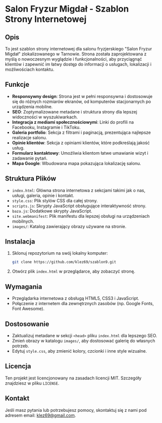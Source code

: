 # Salon Fryzur Migdał - Szablon Strony Internetowej

## Opis

To jest szablon strony internetowej dla salonu fryzjerskiego "Salon Fryzur Migdał" zlokalizowanego w Tarnowie. Strona została zaprojektowana z myślą o nowoczesnym wyglądzie i funkcjonalności, aby przyciągnąć klientów i zapewnić im łatwy dostęp do informacji o usługach, lokalizacji i możliwościach kontaktu.

## Funkcje

- **Responsywny design**: Strona jest w pełni responsywna i dostosowuje się do różnych rozmiarów ekranów, od komputerów stacjonarnych po urządzenia mobilne.
- **SEO**: Zoptymalizowane metadane i struktura strony dla lepszej widoczności w wyszukiwarkach.
- **Integracja z mediami społecznościowymi**: Linki do profili na Facebooku, Instagramie i TikToku.
- **Galeria portfolio**: Sekcja z filtrami i paginacją, prezentująca najlepsze realizacje salonu.
- **Opinie klientów**: Sekcja z opiniami klientów, które podkreślają jakość usług.
- **Formularz kontaktowy**: Umożliwia klientom łatwe umawianie wizyt i zadawanie pytań.
- **Mapa Google**: Wbudowana mapa pokazująca lokalizację salonu.

## Struktura Plików

- `index.html`: Główna strona internetowa z sekcjami takimi jak o nas, usługi, galeria, opinie i kontakt.
- `style.css`: Plik stylów CSS dla całej strony.
- `scripts.js`: Skrypty JavaScript obsługujące interaktywność strony.
- `baza.js`: Dodatkowe skrypty JavaScript.
- `site.webmanifest`: Plik manifestu dla lepszej obsługi na urządzeniach mobilnych.
- `images/`: Katalog zawierający obrazy używane na stronie.

## Instalacja

1. Sklonuj repozytorium na swój lokalny komputer:
   ```bash
   git clone https://github.com/klez69/szablon9.git
   ```
2. Otwórz plik `index.html` w przeglądarce, aby zobaczyć stronę.

## Wymagania

- Przeglądarka internetowa z obsługą HTML5, CSS3 i JavaScript.
- Połączenie z internetem dla zewnętrznych zasobów (np. Google Fonts, Font Awesome).

## Dostosowanie

- Zaktualizuj metadane w sekcji `<head>` pliku `index.html` dla lepszego SEO.
- Zmień obrazy w katalogu `images/`, aby dostosować galerię do własnych potrzeb.
- Edytuj `style.css`, aby zmienić kolory, czcionki i inne style wizualne.

## Licencja

Ten projekt jest licencjonowany na zasadach licencji MIT. Szczegóły znajdziesz w pliku `LICENSE`.

## Kontakt

Jeśli masz pytania lub potrzebujesz pomocy, skontaktuj się z nami pod adresem email: [klez69@gmail.com](mailto:klez69@gmail.com).
